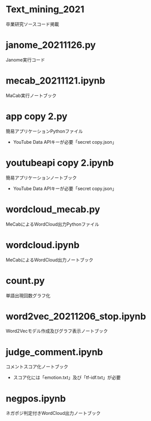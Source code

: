 # Text_mining_2021
卒業研究ソースコード掲載
# janome_20211126.py
Janome実行コード
# mecab_20211121.ipynb
MaCab実行ノートブック
# app copy 2.py
簡易アプリケーションPythonファイル
* YouTube Data APIキーが必要「secret copy.json」
# youtubeapi copy 2.ipynb
簡易アプリケーションノートブック
* YouTube Data APIキーが必要「secret copy.json」
# wordcloud_mecab.py
MeCabによるWordCloud出力Pythonファイル
# wordcloud.ipynb
MeCabによるWordCloud出力ノートブック
# count.py
単語出現回数グラフ化
# word2vec_20211206_stop.ipynb
Word2Vecモデル作成及びグラフ表示ノートブック
# judge_comment.ipynb
コメントスコア化ノートブック
* スコア化には「emotion.txt」及び「tf-idf.txt」が必要
# negpos.ipynb
ネガポジ判定付きWordCloud出力ノートブック
